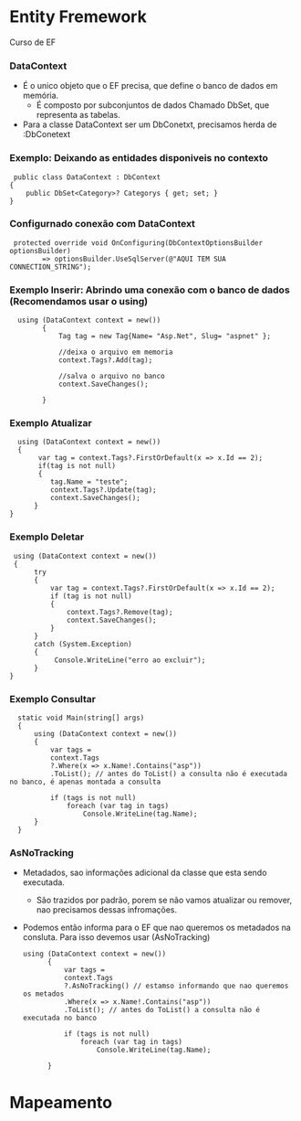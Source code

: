 # Entity Fremework
Curso de EF


### DataContext
   - É o unico objeto que o EF precisa, que define o banco de dados em memória.
      - É composto por subconjuntos de dados Chamado DbSet, que representa as tabelas.
   - Para a classe DataContext ser um DbConetxt, precisamos herda de  :DbConetext
   
### Exemplo: Deixando as entidades disponiveis no contexto
  
     public class DataContext : DbContext
    {
        public DbSet<Category>? Categorys { get; set; }   
    }
    
### Configurnado conexão com DataContext
 
     protected override void OnConfiguring(DbContextOptionsBuilder optionsBuilder)
            => optionsBuilder.UseSqlServer(@"AQUI TEM SUA CONNECTION_STRING");

### Exemplo Inserir: Abrindo uma conexão com o banco de dados (Recomendamos usar o using)
   
      using (DataContext context = new())
            {
                Tag tag = new Tag{Name= "Asp.Net", Slug= "aspnet" };
                
                //deixa o arquivo em memoria
                context.Tags?.Add(tag);
                
                //salva o arquivo no banco
                context.SaveChanges();

            }
            
### Exemplo Atualizar
      using (DataContext context = new())
      { 
           var tag = context.Tags?.FirstOrDefault(x => x.Id == 2);
           if(tag is not null)
           {   
              tag.Name = "teste";
              context.Tags?.Update(tag);
              context.SaveChanges();
          }    
    }
        


### Exemplo Deletar
     using (DataContext context = new())
     {
          try
          {
              var tag = context.Tags?.FirstOrDefault(x => x.Id == 2);
              if (tag is not null)
              {
                  context.Tags?.Remove(tag);
                  context.SaveChanges();
              }
          }
          catch (System.Exception)
          {
               Console.WriteLine("erro ao excluir");
          }
    }
    
    
### Exemplo Consultar
      static void Main(string[] args)
      {
          using (DataContext context = new())
          {
              var tags = 
              context.Tags
              ?.Where(x => x.Name!.Contains("asp"))
              .ToList(); // antes do ToList() a consulta não é executada no banco, é apenas montada a consulta 

              if (tags is not null)
                  foreach (var tag in tags) 
                      Console.WriteLine(tag.Name);
          }
      }
      
### AsNoTracking
   - Metadados, sao informações adicional da classe que esta sendo executada. 
      - São trazidos por padrão, porem se não vamos atualizar ou remover, nao precisamos dessas infromações.
   - Podemos então informa para o EF que nao queremos os metadados na consluta. Para isso devemos usar (AsNoTracking)
      
         using (DataContext context = new())
               {
                   var tags = 
                   context.Tags 
                   ?.AsNoTracking() // estamso informando que nao queremos os metados
                   .Where(x => x.Name!.Contains("asp"))
                   .ToList(); // antes do ToList() a consulta não é executada no banco 

                   if (tags is not null)
                       foreach (var tag in tags) 
                           Console.WriteLine(tag.Name);

               }
# Mapeamento
   
   
   

